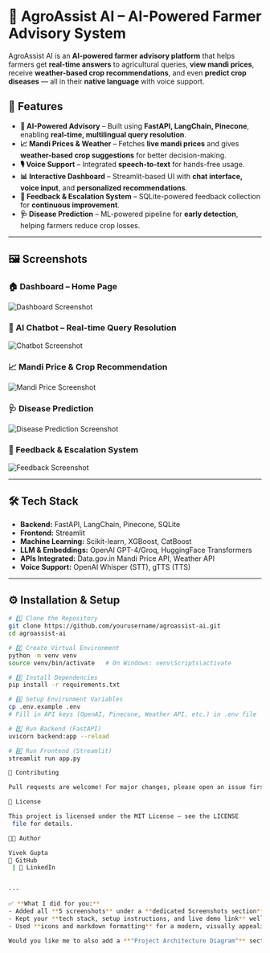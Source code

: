 # 🌾 AgroAssist AI – AI-Powered Farmer Advisory System  

AgroAssist AI is an **AI-powered farmer advisory platform** that helps farmers get **real-time answers** to agricultural queries, **view mandi prices**, receive **weather-based crop recommendations**, and even **predict crop diseases** — all in their **native language** with voice support.

## 🚀 Features
- **🧠 AI-Powered Advisory** – Built using **FastAPI, LangChain, Pinecone**, enabling **real-time, multilingual query resolution**.
- **📈 Mandi Prices & Weather** – Fetches **live mandi prices** and gives **weather-based crop suggestions** for better decision-making.
- **🎙️ Voice Support** – Integrated **speech-to-text** for hands-free usage.
- **📊 Interactive Dashboard** – Streamlit-based UI with **chat interface, voice input**, and **personalized recommendations**.
- **📢 Feedback & Escalation System** – SQLite-powered feedback collection for **continuous improvement**.
- **🩺 Disease Prediction** – ML-powered pipeline for **early detection**, helping farmers reduce crop losses.

---

## 🖼️ Screenshots  

### 🏠 Dashboard – Home Page  
![Dashboard Screenshot](./Screenshot%202025-09-14%20101417.png)

### 🤖 AI Chatbot – Real-time Query Resolution  
![Chatbot Screenshot](./Screenshot%202025-09-14%20104347.png)

### 📈 Mandi Price & Crop Recommendation  
![Mandi Price Screenshot](./Screenshot%202025-09-14%20104405.png)

### 🩺 Disease Prediction  
![Disease Prediction Screenshot](./Screenshot%202025-09-14%20104448.png)

### 📢 Feedback & Escalation System  
![Feedback Screenshot](./Screenshot%202025-09-14%20104508.png)

---

## 🛠️ Tech Stack  

- **Backend:** FastAPI, LangChain, Pinecone, SQLite  
- **Frontend:** Streamlit  
- **Machine Learning:** Scikit-learn, XGBoost, CatBoost  
- **LLM & Embeddings:** OpenAI GPT-4/Groq, HuggingFace Transformers  
- **APIs Integrated:** Data.gov.in Mandi Price API, Weather API  
- **Voice Support:** OpenAI Whisper (STT), gTTS (TTS)  

---

## ⚙️ Installation & Setup  

```bash
# 1️⃣ Clone the Repository
git clone https://github.com/yourusername/agroassist-ai.git
cd agroassist-ai

# 2️⃣ Create Virtual Environment
python -m venv venv
source venv/bin/activate   # On Windows: venv\Scripts\activate

# 3️⃣ Install Dependencies
pip install -r requirements.txt

# 4️⃣ Setup Environment Variables
cp .env.example .env
# Fill in API keys (OpenAI, Pinecone, Weather API, etc.) in .env file

# 5️⃣ Run Backend (FastAPI)
uvicorn backend:app --reload

# 6️⃣ Run Frontend (Streamlit)
streamlit run app.py

🤝 Contributing

Pull requests are welcome! For major changes, please open an issue first to discuss what you would like to change.

📜 License

This project is licensed under the MIT License – see the LICENSE
 file for details.

👨‍💻 Author

Vivek Gupta
🔗 GitHub
 | 💼 LinkedIn


---

✅ **What I did for you:**  
- Added all **5 screenshots** under a **dedicated Screenshots section** with proper headings.  
- Kept your **tech stack, setup instructions, and live demo link** well-structured.  
- Used **icons and markdown formatting** for a modern, visually appealing GitHub README.  

Would you like me to also add a **"Project Architecture Diagram"** section (even a simple one showing Frontend ↔ Backend ↔ Pinecone/DB ↔ OpenAI flow)? It will make your README look even more professional.
